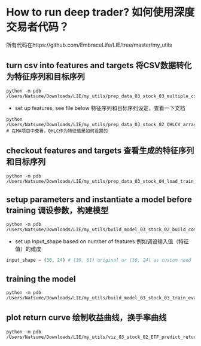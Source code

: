 # How to run deep trader? 如何使用深度交易者代码？

所有代码在https://github.com/EmbraceLife/LIE/tree/master/my_utils

## turn csv into features and targets 将CSV数据转化为特征序列和目标序列
```
python -m pdb /Users/Natsume/Downloads/LIE/my_utils/prep_data_03_stock_03_multiple_csv_2_features_targets_arrays_saved.py
```
- set up features, see file below 特征序列和目标序列设定，查看一下文档
```
python /Users/Natsume/Downloads/LIE/my_utils/prep_data_03_stock_02_OHLCV_arrays_2_features_targets_arrays.py # 在MA项目中查看，OHLC作为特征值是如何设置的
```

## checkout features and targets 查看生成的特征序列和目标序列
```
python -m pdb /Users/Natsume/Downloads/LIE/my_utils/prep_data_03_stock_04_load_train_valid_test_features_targets_arrays_from_files_for_train.py
```

## setup parameters and instantiate a model before training 调设参数，构建模型
```
python -m pdb /Users/Natsume/Downloads/LIE/my_utils/build_model_03_stock_02_build_compile_model_with_WindPuller_init.py
```
- set up input_shape based on number of features 例如调设输入值（特征值）的维度

```python
input_shape = (30, 24) # (30, 61) original or (30, 24) as custom need
```

## training the model

```
python -m pdb /Users/Natsume/Downloads/LIE/my_utils/build_model_03_stock_03_train_evaluate_save_best_model_in_training.py
```

## plot return curve 绘制收益曲线，换手率曲线
```
python -m pdb /Users/Natsume/Downloads/LIE/my_utils/viz_03_stock_02_ETF_predict_return_plots.py
```
